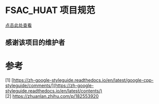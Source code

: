 <p align="center">
  <h1> FSAC_HUAT 项目规范</h1>
</p>

[点击此处查看](https://github.com/HUAT-FSAC/Project_specification/wiki)

## 感谢该项目的维护者

# 参考

[1] [https://zh-google-styleguide.readthedocs.io/en/latest/google-cpp-styleguide/comments/](https://zh-google-styleguide.readthedocs.io/en/latest/contents/)  
[2] https://zhuanlan.zhihu.com/p/182553920
